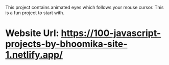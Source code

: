 This project contains animated eyes which follows your mouse cursor. This is a fun project to start with. 

# Website Url: https://100-javascript-projects-by-bhoomika-site-1.netlify.app/
